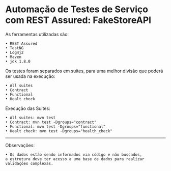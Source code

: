 # Automação de Testes de Serviço com REST Assured: FakeStoreAPI

As ferramentas utilizadas são:

	• REST Assured
	• TestNG
	• Log4j2
	• Maven
	• jdk 1.8.0


Os testes foram separados em suites, para uma melhor divisão que poderá ser usada na execução:
                         
	• All suites
	• Contract
	• Functional
	• Healt check

Execução das Suites:

	• All suites: mvn test
	• Contract: mvn test -Dgroups="contract"
	• Functional: mvn test -Dgroups="functional"
	• Healt check: mvn test -Dgroups="health_check"

--------------------------------------------------
Observações:

	• Os dados estão sendo informados via código e não buscados,
    a estrutura deve ter acesso a uma base de dados para realizar validações complexas.
    
	
